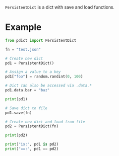 `PersistentDict` is a dict with save and load functions.

Example
=======
```python
from pdict import PersistentDict

fn = "test.json"

# Create new dict
pd1 = PersistentDict()

# Assign a value to a key
pd1["foo"] = random.randint(0, 100)

# Dict can also be accessed via .data.*
pd1.data.bar = "baz"

print(pd1)

# Save dict to file
pd1.save(fn)

# Create new dict and load from file
pd2 = PersistentDict(fn)

print(pd2)

print("is:", pd1 is pd2)
print("==:", pd1 == pd2)
```